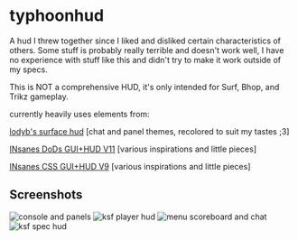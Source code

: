 # typhoonhud

A hud I threw together since I liked and disliked certain characteristics of others.
Some stuff is probably really terrible and doesn't work well, I have no experience with stuff like this and didn't try to make it work outside of my specs.

This is NOT a comprehensive HUD, it's only intended for Surf, Bhop, and Trikz gameplay.

currently heavily uses elements from:

[lodyb's surface hud](https://github.com/lodyb/surface) [chat and panel themes, recolored to suit my tastes ;3]

[INsanes DoDs GUI+HUD V11](http://www.dodbits.com/dods/index.php/downloads/download/11-dods-gui-and-huds/177-insanes-dods-gui-hud-v11-steampipe) [various inspirations and little pieces]

[INsanes CSS GUI+HUD V9](http://www.dodbits.com/dods/index.php/downloads/download/3-subcategory-example/178-insanes-css-gui-and-hud-ver-9-steampipe) [various inspirations and little pieces]

## Screenshots

![console and panels](https://i.imgur.com/dSeBEra.jpg)
![ksf player hud](https://i.imgur.com/mhul9IG.jpg)
![menu scoreboard and chat](https://i.imgur.com/UwIR2ka.jpg)
![ksf spec hud](https://i.imgur.com/JH7L3VX.jpg)
